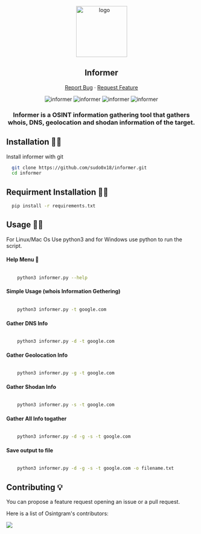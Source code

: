 <!-- PROJECT LOGO -->
<br />
<div align="center">
  <a href="#">
    <img src="https://i.imgur.com/ixfuCYE.png" alt="logo" height="135px">
  </a>

  <h2 align="center">Informer</h2>
  <p align="center">
    <a
      href="https://github.com/sudo0x18/informer/issues/new?assignees=&labels=bug">Report
      Bug</a>
    ·
    <a href="https://github.com/sudo0x18/informer/issues">Request Feature</a>
  </p>

  <img alt="informer" src="https://img.shields.io/github/stars/sudo0x18/informer">
  <img alt="informer" src="https://img.shields.io/github/issues/sudo0x18/informer">
  <img alt="informer" src="https://img.shields.io/github/languages/code-size/sudo0x18/informer">
  <img alt="informer" src="https://img.shields.io/apm/l/atomic-design-ui.svg?)](https://github.com/tterb/atomic-design-ui/blob/master/LICENSEs">
  

</div>

<h3 align="center">Informer is a OSINT information gathering tool that gathers whois, DNS, geolocation and shodan information of the target.</h3>

## Installation 🧑‍🔧​

Install informer with git

```bash
  git clone https://github.com/sudo0x18/informer.git
  cd informer
```

## Requirment Installation 🧑‍🔬​

```bash
  pip install -r requirements.txt
```


## Usage 🧑‍💻​
For Linux/Mac Os Use python3 and for Windows use python to run the script. 

#### Help Menu 👀​
```bash

    python3 informer.py --help

```

#### Simple Usage (whois Information Gethering)
```bash

    python3 informer.py -t google.com

```

#### Gather DNS Info
```bash

    python3 informer.py -d -t google.com

```

#### Gather Geolocation Info
```bash

    python3 informer.py -g -t google.com

```

#### Gather Shodan Info
```bash

    python3 informer.py -s -t google.com

```

#### Gather All Info togather
```bash

    python3 informer.py -d -g -s -t google.com

```

#### Save output to file
```bash

    python3 informer.py -d -g -s -t google.com -o filename.txt

```

## Contributing 💡

You can propose a feature request opening an issue or a pull request.

Here is a list of Osintgram's contributors:

<a href="https://github.com/Datalux/Osintgram/graphs/contributors">
  <img src="https://contributors-img.web.app/image?repo=sudo0x18/informer" />
</a>